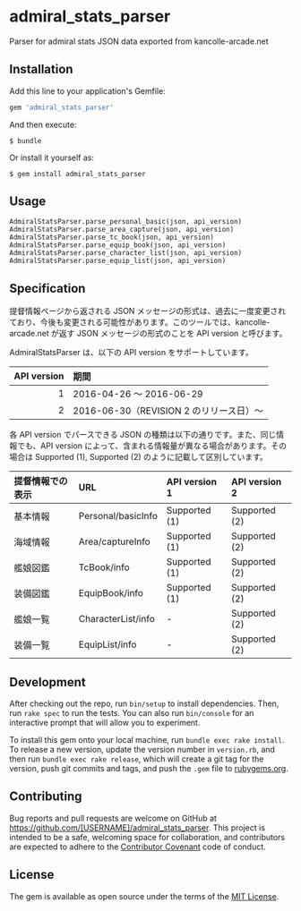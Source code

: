 # admiral_stats_parser

Parser for admiral stats JSON data exported from kancolle-arcade.net

## Installation

Add this line to your application's Gemfile:

```ruby
gem 'admiral_stats_parser'
```

And then execute:

    $ bundle

Or install it yourself as:

    $ gem install admiral_stats_parser

## Usage

```
AdmiralStatsParser.parse_personal_basic(json, api_version)
AdmiralStatsParser.parse_area_capture(json, api_version)
AdmiralStatsParser.parse_tc_book(json, api_version)
AdmiralStatsParser.parse_equip_book(json, api_version)
AdmiralStatsParser.parse_character_list(json, api_version)
AdmiralStatsParser.parse_equip_list(json, api_version)
```

## Specification

提督情報ページから返される JSON メッセージの形式は、過去に一度変更されており、今後も変更される可能性があります。このツールでは、kancolle-arcade.net が返す JSON メッセージの形式のことを API version と呼びます。

AdmiralStatsParser は、以下の API version をサポートしています。

| API version | 期間 |
|------------:|:-----|
| 1           | 2016-04-26 〜 2016-06-29 |
| 2           | 2016-06-30（REVISION 2 のリリース日）〜 |

各 API version でパースできる JSON の種類は以下の通りです。また、同じ情報でも、API version によって、含まれる情報量が異なる場合があります。その場合は Supported (1), Supported (2) のように記載して区別しています。

| 提督情報での表示 | URL | API version 1 | API version 2 |
|:----------------|:----|:--------------|:--------------|
| 基本情報 | Personal/basicInfo | Supported (1) | Supported (2) |
| 海域情報 | Area/captureInfo   | Supported (1) | Supported (2) |
| 艦娘図鑑 | TcBook/info        | Supported (1) | Supported (2) |
| 装備図鑑 | EquipBook/info     | Supported (1) | Supported (2) |
| 艦娘一覧 | CharacterList/info | -             | Supported (2) |
| 装備一覧 | EquipList/info     | -             | Supported (2) |

## Development

After checking out the repo, run `bin/setup` to install dependencies. Then, run `rake spec` to run the tests. You can also run `bin/console` for an interactive prompt that will allow you to experiment.

To install this gem onto your local machine, run `bundle exec rake install`. To release a new version, update the version number in `version.rb`, and then run `bundle exec rake release`, which will create a git tag for the version, push git commits and tags, and push the `.gem` file to [rubygems.org](https://rubygems.org).

## Contributing

Bug reports and pull requests are welcome on GitHub at https://github.com/[USERNAME]/admiral_stats_parser. This project is intended to be a safe, welcoming space for collaboration, and contributors are expected to adhere to the [Contributor Covenant](http://contributor-covenant.org) code of conduct.


## License

The gem is available as open source under the terms of the [MIT License](http://opensource.org/licenses/MIT).

